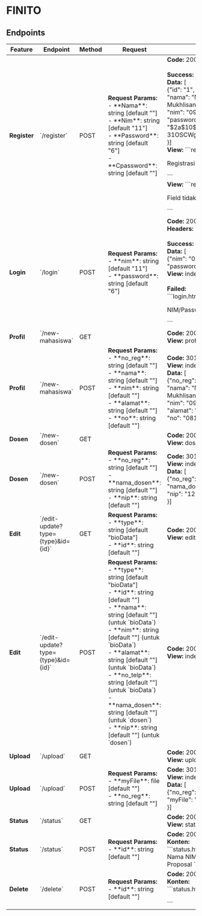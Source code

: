 # FINITO

## Endpoints
<table>
  <thead>
    <tr>
      <th>Feature</th>
      <th>Endpoint</th>
      <th>Method</th>
      <th>Request</th>
      <th>Response</th>
    </tr>
  </thead>
  <tbody>
    <tr>
      <td><strong>Register</strong></td>
      <td>`/register`</td>
      <td>POST</td>
      <td>
        <strong>Request Params:</strong><br>
        - **Nama**: string [default ""]<br>
        - **Nim**: string [default "11"]<br>
        - **Password**: string [default "6"]<br>
        - **Cpassword**: string [default ""]
      </td>
      <td>
          <strong>Code:</strong> 200 OK<br>
        <br>
        <strong>Success:</strong><br>
          <strong>Data:</strong> [<br>
              {"id": "1",<br>
               "nama": "Muhammad Fathan Mukhlisan",<br>
               "nim": "09021182227009",<br>
               "password": "$2a$10$FSWf1TGdn0k0wi4IVxttxOoy<br>
                          31OSCWgDV8aryaZASa05dsDE5V8ou",<br>
                }]<br>
          <strong>View:</strong>
          ```register.html
          <p>Registrasi berhasil</p>
          ```
          <br>
          <strong>View:</strong>
          ```register.html
          <p>Field tidak boleh kosong</p>
          ```
      </td>
    </tr>
    <tr>
      <td><strong>Login</strong></td>
      <td>`/login`</td>
      <td>POST</td>
      <td>
        <strong>Request Params:</strong><br>
        - **nim**: string [default "11"]<br>
        - **password**: string [default "6"]
      </td>
      <td>
        <strong>Code:</strong> 200 OK<br>
        <strong>Headers:</strong> `Location: /dashboard`<br>
        <br>
        <strong>Success:</strong><br>
        <strong>Data:</strong> [<br>
              {"nim": "09021182227009",<br>
               "password": "testing123",<br>
         <strong>View:</strong> index.html (/dashboard)<br>
        <br>
        <strong>Failed:</strong><br>
        ```login.html<br>
        <p>NIM/Password Salah</p>
        ```
      </td>
    </tr>
    <tr>
      <td><strong>Profil</strong></td>
      <td>`/new-mahasiswa`</td>
      <td>GET</td>
      <td>
      </td>
      <td>
        <strong>Code:</strong> 200 OK<br>
        <strong>View:</strong> profil.html
      </td>
    </tr>
    <tr>
      <td><strong>Profil</strong></td>
      <td>`/new-mahasiswa`</td>
      <td>POST</td>
      <td>
        <strong>Request Params:</strong><br>
        - **no_reg**: string [default ""]<br>
        - **nama**: string [default ""]<br>
        - **nim**: string [default ""]<br>
        - **alamat**: string [default ""]<br>
        - **no**: string [default ""]
      </td>
      <td>
        <strong>Code:</strong> 301 Moved Permanently<br>
        <strong>View:</strong> index.html<br>
        <strong>Data:</strong> [<br>
              {"no_reg": "1",<br>
               "nama": "Muhammad Fathan Mukhlisan",<br>
               "nim": "09021182227009",<br>
               "alamat": "Jln. White Rabbit",<br>
                "no": "081280818081"
                }]<br>
      </td>
    </tr>
    <tr>
      <td><strong>Dosen</strong></td>
      <td>`/new-dosen`</td>
      <td>GET</td>
      <td>
      </td>
      <td>
        <strong>Code:</strong> 200 OK<br>
        <strong>View:</strong> dosen.html
      </td>
    </tr>
    <tr>
      <td><strong>Dosen</strong></td>
      <td>`/new-dosen`</td>
      <td>POST</td>
      <td>
        <strong>Request Params:</strong><br>
        - **no_reg**: string [default ""]<br>
        - **nama_dosen**: string [default ""]<br>
        - **nip**: string [default ""]
      </td>
      <td>
        <strong>Code:</strong> 301 Moved Permanently<br>
        <strong>View:</strong> index.html (/dashboard)<br>
        <strong>Data:</strong> [<br>
              {"no_reg": "1",<br>
               "nama_dosen": "Axel Christensen",<br>
               "nip": "123456789",<br>
                }]<br>
      </td>
    </tr>
    <tr>
      <td><strong>Edit</strong></td>
      <td>`/edit-update?type={type}&id={id}`</td>
      <td>GET</td>
      <td>
        <strong>Request Params:</strong><br>
        - **type**: string [default "bioData"]<br>
        - **id**: string [default ""]
      </td>
      <td>
        <strong>Code:</strong> 200 OK<br>
        <strong>View:</strong> edit.html
      </td>
    </tr>
    <tr>
      <td><strong>Edit</strong></td>
      <td>`/edit-update?type={type}&id={id}`</td>
      <td>POST</td>
      <td>
        <strong>Request Params:</strong><br>
        - **type**: string [default "bioData"]<br>
        - **id**: string [default ""]<br>
        - **nama**: string [default ""] (untuk `bioData`)<br>
        - **nim**: string [default ""] (untuk `bioData`)<br>
        - **alamat**: string [default ""] (untuk `bioData`)<br>
        - **no_telp**: string [default ""] (untuk `bioData`)<br>
        - **nama_dosen**: string [default ""] (untuk `dosen`)<br>
        - **nip**: string [default ""] (untuk `dosen`)
      </td>
      <td>
        <strong>Code:</strong> 200 OK<br>
        <strong>View:</strong> index.html (/dashboard)
      </td>
    </tr>
    <tr>
      <td><strong>Upload</strong></td>
      <td>`/upload`</td>
      <td>GET</td>
      <td>
      </td>
      <td>
        <strong>Code:</strong> 200 OK<br>
        <strong>View:</strong> upload.html
      </td>
    </tr>
    <tr>
      <td><strong>Upload</strong></td>
      <td>`/upload`</td>
      <td>POST</td>
      <td>
        <strong>Request Params:</strong><br>
        - **myFile**: file [default ""]<br>
        - **no_reg**: string [default ""]
      </td>
      <td>
        <strong>Code:</strong> 301 Moved Permanently<br>
        <strong>View:</strong> index.html(/dashboard)<br>
        <strong>Data:</strong> [<br>
              {"no_reg": "1",<br>
               "myFile": "Proposal Skripsi.pdf",<br>
                }]<br>
      </td>
    </tr>
    <tr>
      <td><strong>Status</strong></td>
      <td>`/status`</td>
      <td>GET</td>
      <td>
      </td>
      <td>
        <strong>Code:</strong> 200 OK<br>
        <strong>View:</strong> status.html
      </td>
    </tr>
    <tr>
      <td><strong>Status</strong></td>
      <td>`/status`</td>
      <td>POST</td>
      <td>
        <strong>Request Params:</strong><br>
        - **id**: string [default ""]
      </td>
      <td>
        <strong>Code:</strong> 200 OK<br>
        <strong>Konten:</strong> <br>
        ```status.html <br>
        Nama NIM DosenPembimbing Judul Proposal                                     
        ```
      </td>
    </tr>
    <tr>
      <td><strong>Delete</strong></td>
      <td>`/delete`</td>
      <td>POST</td>
      <td>
        <strong>Request Params:</strong><br>
        - **id**: string [default ""]
      </td>
      <td>
        <strong>Code:</strong> 200 OK<br>
        <strong>Konten:</strong> <br>
        ```status.html <br>
        <br>                                    
        ```
      </td>
    </tr>
  </tbody>
</table>
